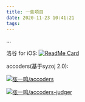 ```yaml
---
title: 一些项目
date: 2020-11-23 10:41:21
tags:
---
```

...
<!--more-->
洛谷 for iOS:
[![ReadMe Card](https://github-readme-stats.vercel.app/api/pin/?username=swift-zym&repo=luogu-ios&theme=prussian)](https://github.com/swift-zym/luogu-ios)

accoders(基于syzoj 2.0):

[![张一鸣/accoders](https://gitee.com/swift-zym/accoders/widgets/widget_card.svg?colors=4183c4,ffffff,ffffff,e3e9ed,666666,9b9b9b)](https://gitee.com/swift-zym/accoders)

[![张一鸣/accoders-judger](https://gitee.com/swift-zym/accoders-judger/widgets/widget_card.svg?colors=4183c4,ffffff,ffffff,e3e9ed,666666,9b9b9b)](https://gitee.com/swift-zym/accoders-judger)